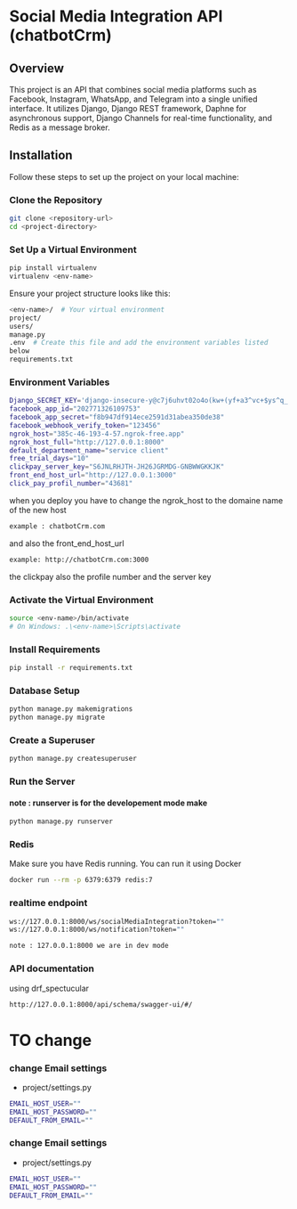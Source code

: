 # Social Media Integration API (chatbotCrm)

## Overview

This project is an API that combines social media platforms such as Facebook, Instagram, WhatsApp, and Telegram into a single unified interface. It utilizes Django, Django REST framework, Daphne for asynchronous support, Django Channels for real-time functionality, and Redis as a message broker.

## Installation

Follow these steps to set up the project on your local machine:

### Clone the Repository

```bash
git clone <repository-url>
cd <project-directory>
```
### Set Up a Virtual Environment
```bash
pip install virtualenv
virtualenv <env-name>
```

Ensure your project structure looks like this:

```bash
<env-name>/  # Your virtual environment
project/ 
users/
manage.py
.env  # Create this file and add the environment variables listed 
below
requirements.txt
```
### Environment Variables
```bash
Django_SECRET_KEY='django-insecure-y@c7j6uhvt02o4o(kw+(yf+a3^vc+$ys^q_!=2$)8$kq9me$(%'
facebook_app_id="202771326109753"
facebook_app_secret="f8b947df914ece2591d31abea350de38"
facebook_webhook_verify_token="123456"
ngrok_host="385c-46-193-4-57.ngrok-free.app"
ngrok_host_full="http://127.0.0.1:8000"
default_department_name="service client"
free_trial_days="10"
clickpay_server_key="S6JNLRHJTH-JH26JGRMDG-GNBWWGKKJK"
front_end_host_url="http://127.0.0.1:3000"
click_pay_profil_number="43681"
```
when you deploy you have to change the ngrok_host to the domaine name of the new host 
```bash
example : chatbotCrm.com
```
and also  the front_end_host_url 
```bash
example: http://chatbotCrm.com:3000
```
the clickpay also the profile number and the server key

### Activate the Virtual Environment
```bash
source <env-name>/bin/activate  
# On Windows: .\<env-name>\Scripts\activate
```

### Install Requirements
```bash
pip install -r requirements.txt
```

### Database Setup
```bash
python manage.py makemigrations
python manage.py migrate
```

### Create a Superuser
```bash
python manage.py createsuperuser
```

### Run the Server
#### note : runserver is for the developement mode make
```bash
python manage.py runserver
```

### Redis
Make sure you have Redis running. You can run it using Docker
```bash
docker run --rm -p 6379:6379 redis:7
```
### realtime endpoint
```bash
ws://127.0.0.1:8000/ws/socialMediaIntegration?token=""
ws://127.0.0.1:8000/ws/notification?token=""

note : 127.0.0.1:8000 we are in dev mode
```
### API documentation
using drf_spectucular
```bash
http://127.0.0.1:8000/api/schema/swagger-ui/#/

```
# TO change
### change Email settings
* project/settings.py 
```bash
EMAIL_HOST_USER=""
EMAIL_HOST_PASSWORD=""
DEFAULT_FROM_EMAIL=""
```

### change Email settings
* project/settings.py 
```bash
EMAIL_HOST_USER=""
EMAIL_HOST_PASSWORD=""
DEFAULT_FROM_EMAIL=""
```
